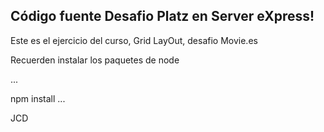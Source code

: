 ﻿## Código fuente Desafio Platz en Server eXpress!

Este es el ejercicio del curso, Grid LayOut, desafio Movie.es


Recuerden instalar los paquetes de node

...

npm install
...

JCD